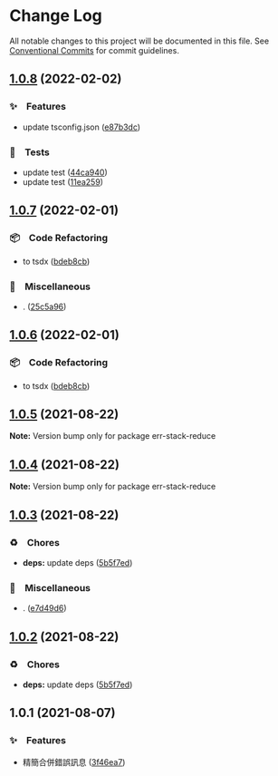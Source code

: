 # Change Log

All notable changes to this project will be documented in this file.
See [Conventional Commits](https://conventionalcommits.org) for commit guidelines.

## [1.0.8](https://github.com/bluelovers/ws-error/compare/err-stack-reduce@1.0.7...err-stack-reduce@1.0.8) (2022-02-02)


### ✨　Features

* update tsconfig.json ([e87b3dc](https://github.com/bluelovers/ws-error/commit/e87b3dca318070a92d027512121e9d9f8613de01))


### 🚨　Tests

* update test ([44ca940](https://github.com/bluelovers/ws-error/commit/44ca9405d8e6e2af1ef93d07960f60844a953bef))
* update test ([11ea259](https://github.com/bluelovers/ws-error/commit/11ea259ef0954179ef8150bac7647acb6edcc987))





## [1.0.7](https://github.com/bluelovers/ws-error/compare/err-stack-reduce@1.0.5...err-stack-reduce@1.0.7) (2022-02-01)


### 📦　Code Refactoring

* to tsdx ([bdeb8cb](https://github.com/bluelovers/ws-error/commit/bdeb8cb7a0e7903981f3a7c2d22230d41393a77c))


### 🔖　Miscellaneous

* . ([25c5a96](https://github.com/bluelovers/ws-error/commit/25c5a96bc8a104b8d10faad6b847ac9e7ac7cfd0))





## [1.0.6](https://github.com/bluelovers/ws-error/compare/err-stack-reduce@1.0.5...err-stack-reduce@1.0.6) (2022-02-01)


### 📦　Code Refactoring

* to tsdx ([bdeb8cb](https://github.com/bluelovers/ws-error/commit/bdeb8cb7a0e7903981f3a7c2d22230d41393a77c))





## [1.0.5](https://github.com/bluelovers/ws-error/compare/err-stack-reduce@1.0.4...err-stack-reduce@1.0.5) (2021-08-22)

**Note:** Version bump only for package err-stack-reduce





## [1.0.4](https://github.com/bluelovers/ws-error/compare/err-stack-reduce@1.0.3...err-stack-reduce@1.0.4) (2021-08-22)

**Note:** Version bump only for package err-stack-reduce





## [1.0.3](https://github.com/bluelovers/ws-error/compare/err-stack-reduce@1.0.1...err-stack-reduce@1.0.3) (2021-08-22)


### ♻️　Chores

* **deps:** update deps ([5b5f7ed](https://github.com/bluelovers/ws-error/commit/5b5f7ed734de2f0b95e352a01cb2e7b2fa97eea1))


### 🔖　Miscellaneous

* . ([e7d49d6](https://github.com/bluelovers/ws-error/commit/e7d49d65a917582b168c45df796e198afd0a7de2))





## [1.0.2](https://github.com/bluelovers/ws-error/compare/err-stack-reduce@1.0.1...err-stack-reduce@1.0.2) (2021-08-22)


### ♻️　Chores

* **deps:** update deps ([5b5f7ed](https://github.com/bluelovers/ws-error/commit/5b5f7ed734de2f0b95e352a01cb2e7b2fa97eea1))





## 1.0.1 (2021-08-07)


### ✨　Features

* 精簡合併錯誤訊息 ([3f46ea7](https://github.com/bluelovers/ws-error/commit/3f46ea7b27ac3fec170cfbd3c89201e4fa3efbdc))
